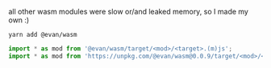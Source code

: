 all other wasm modules were slow or/and leaked memory, so I made my own :)

`yarn add @evan/wasm`

```js
import * as mod from '@evan/wasm/target/<mod>/<target>.(m)js';
import * as mod from 'https://unpkg.com/@evan/wasm@0.0.9/target/<mod>/<target>.(m)js';
```